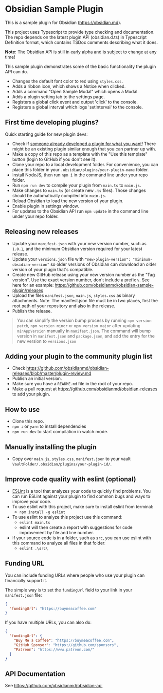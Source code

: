 # Obsidian Sample Plugin

This is a sample plugin for Obsidian (https://obsidian.md).

This project uses Typescript to provide type checking and
documentation. The repo depends on the latest plugin API
(obsidian.d.ts) in Typescript Definition format, which contains TSDoc
comments describing what it does.

**Note:** The Obsidian API is still in early alpha and is subject to
change at any time!

This sample plugin demonstrates some of the basic functionality the
plugin API can do.

- Changes the default font color to red using `styles.css`.
- Adds a ribbon icon, which shows a Notice when clicked.
- Adds a command "Open Sample Modal" which opens a Modal.
- Adds a plugin setting tab to the settings page.
- Registers a global click event and output 'click' to the console.
- Registers a global interval which logs 'setInterval' to the console.

## First time developing plugins?

Quick starting guide for new plugin devs:

- Check if
  [someone already developed a plugin for what you want](https://obsidian.md/plugins)!
  There might be an existing plugin similar enough that you can
  partner up with.
- Make a copy of this repo as a template with the "Use this template"
  button (login to GitHub if you don't see it).
- Clone your repo to a local development folder. For convenience, you
  can place this folder in your `.obsidian/plugins/your-plugin-name`
  folder.
- Install NodeJS, then run `npm i` in the command line under your repo
  folder.
- Run `npm run dev` to compile your plugin from `main.ts` to
  `main.js`.
- Make changes to `main.ts` (or create new `.ts` files). Those changes
  should be automatically compiled into `main.js`.
- Reload Obsidian to load the new version of your plugin.
- Enable plugin in settings window.
- For updates to the Obsidian API run `npm update` in the command line
  under your repo folder.

## Releasing new releases

- Update your `manifest.json` with your new version number, such as
  `1.0.1`, and the minimum Obsidian version required for your latest
  release.
- Update your `versions.json` file with
  `"new-plugin-version": "minimum-obsidian-version"` so older versions
  of Obsidian can download an older version of your plugin that's
  compatible.
- Create new GitHub release using your new version number as the "Tag
  version". Use the exact version number, don't include a prefix `v`.
  See here for an example:
  https://github.com/obsidianmd/obsidian-sample-plugin/releases
- Upload the files `manifest.json`, `main.js`, `styles.css` as binary
  attachments. Note: The manifest.json file must be in two places,
  first the root path of your repository and also in the release.
- Publish the release.

> You can simplify the version bump process by running
> `npm version patch`, `npm version minor` or `npm version major`
> after updating `minAppVersion` manually in `manifest.json`. The
> command will bump version in `manifest.json` and `package.json`, and
> add the entry for the new version to `versions.json`

## Adding your plugin to the community plugin list

- Check
  https://github.com/obsidianmd/obsidian-releases/blob/master/plugin-review.md
- Publish an initial version.
- Make sure you have a `README.md` file in the root of your repo.
- Make a pull request at
  https://github.com/obsidianmd/obsidian-releases to add your plugin.

## How to use

- Clone this repo.
- `npm i` or `yarn` to install dependencies
- `npm run dev` to start compilation in watch mode.

## Manually installing the plugin

- Copy over `main.js`, `styles.css`, `manifest.json` to your vault
  `VaultFolder/.obsidian/plugins/your-plugin-id/`.

## Improve code quality with eslint (optional)

- [ESLint](https://eslint.org/) is a tool that analyzes your code to
  quickly find problems. You can run ESLint against your plugin to
  find common bugs and ways to improve your code.
- To use eslint with this project, make sure to install eslint from
  terminal:
  - `npm install -g eslint`
- To use eslint to analyze this project use this command:
  - `eslint main.ts`
  - eslint will then create a report with suggestions for code
    improvement by file and line number.
- If your source code is in a folder, such as `src`, you can use
  eslint with this command to analyze all files in that folder:
  - `eslint .\src\`

## Funding URL

You can include funding URLs where people who use your plugin can
financially support it.

The simple way is to set the `fundingUrl` field to your link in your
`manifest.json` file:

```json
{
  "fundingUrl": "https://buymeacoffee.com"
}
```

If you have multiple URLs, you can also do:

```json
{
  "fundingUrl": {
    "Buy Me a Coffee": "https://buymeacoffee.com",
    "GitHub Sponsor": "https://github.com/sponsors",
    "Patreon": "https://www.patreon.com/"
  }
}
```

## API Documentation

See https://github.com/obsidianmd/obsidian-api
